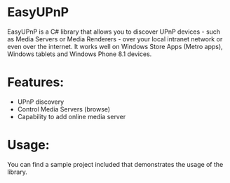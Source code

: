 # EasyUPnP

EasyUPnP is a C# library that allows you to discover UPnP devices - such as Media Servers or Media Renderers - over your local intranet network or even over the internet. It works well on Windows Store Apps (Metro apps), Windows tablets and Windows Phone 8.1 devices.

# Features:
- UPnP discovery
- Control Media Servers (browse)
- Capability to add online media server

# Usage:
You can find a sample project included that demonstrates the usage of the library.
